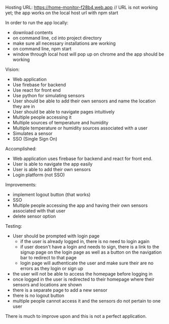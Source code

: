 Hosting URL: https://home-monitor-f28b4.web.app
// URL is not working yet; the app works on the local host url with npm start

In order to run the app locally:
  - download contents
  - on command line, cd into project directory
  - make sure all necessary installations are working
  - on command line, npm start
  - window through local host will pop up on chrome and the app should be working

Vision:
- Web application
- Use firebase for backend
- Use react for front end
- Use python for simulating sensors
- User should be able to add their own sensors and name the location they are in
- User should be able to navigate pages intuitively
- Multiple people accessing it
- Multiple sources of temperature and humidity
- Multiple temperature or humidity sources associated with a user
- Simulates a sensor
- SSO (Single Sign On)

Accomplished:
- Web application uses firebase for backend and react for front end.
- User is able to navigate the app easily
- User is able to add their own sensors
- Login platform (not SSO)


Improvements:
- implement logout button (that works)
- SSO
- Multiple people accessing the app and having their own sensors associated with that user
- delete sensor option


Testing:
- User should be prompted with login page
  - if the user is already logged in, there is no need to login again
  - if user doesn't have a login and needs to sign, there is a link to the signup page on the login page
    as well as a button on the navigation bar to redirect to that page
  - login page will authenticate the user and make sure their are no errors as they login or sign up
- the user will not be able to access the homepage before logging in
- once logged in the user is redirected to their homepage where their sensors and locations are shown
- there is a separate page to add a new sensor
- there is no logout button 
- multiple people cannot access it and the sensors do not pertain to one user


There is much to improve upon and this is not a perfect application.
